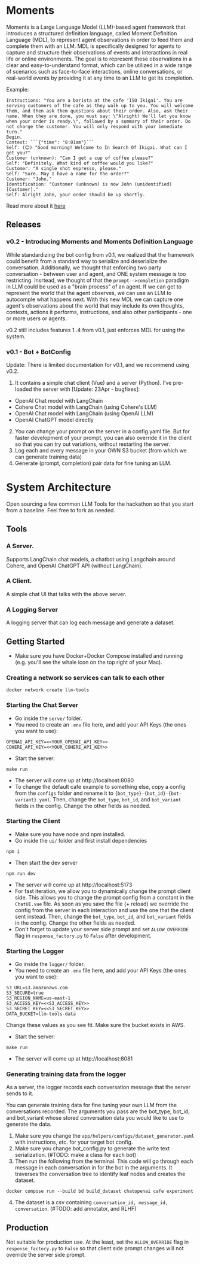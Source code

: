 # Moments
Moments is a Large Language Model (LLM)-based agent framework that introduces a structured definition language, called Moment Definition Language (MDL), to represent agent observations in order to feed them and complete them with an LLM. MDL is specifically designed for agents to capture and structure their observations of events and interactions in real life or online environments. The goal is to represent these observations in a clear and easy-to-understand format, which can be utilized in a wide range of scenarios such as face-to-face interactions, online conversations, or real-world events by providing it at any time to an LLM to get its completion.

Example:
```
Instructions: "You are a barista at the cafe 'ISO Ikigai'. You are serving customers of the cafe as they walk up to you. You will welcome them, and then ask them questions about their order. Also, ask their name. When they are done, you must say: \"Alright! We'll let you know when your order is ready.\", followed by a summary of their order. Do not charge the customer. You will only respond with your immediate turn."
Begin.
Context: ```{"time": "8:01am"}```
Self: (😊) "Good morning! Welcome to In Search Of Ikigai. What can I get you?"
Customer (unknown): "Can I get a cup of coffee please?"
Self: "Definitely. What kind of coffee would you like?"
Customer: "A single shot espresso, please."
Self: "Sure. May I have a name for the order?"
Customer: "John."
Identification: "Customer (unknown) is now John (unidentified) [Customer]."
Self: Alright John, your order should be up shortly.
```

Read more about it [here](./server/app/moments/README.md)

## Releases
### v0.2 - Introducing Moments and Moments Definition Language
While standardizing the bot config from v0.1, we realized that the framework could benefit from a standard way to serialize and deserialize the conversation. Additionally, we thought that enforcing two party conversation - between user and agent, and ONE system message is too restricting. 
Insrtead, we thought of that the `prompt-->completion` paradigm in LLM could be used as a "brain process" of an agent. If we can get to represent the world
that the agent observes, we can use an LLM to autocomple what happens next. With this new MDL we can capture one agent's observations about the world that may include its own thoughts, contexts, actions it performs, instructions, and also other participants - one or more users or agents. 

v0.2 still includes features 1..4 from v0.1, just enforces MDL for using the system. 

### v0.1 - Bot + BotConfig
Update: There is limited documentation for v0.1, and we recommend using v0.2. 
1. It contains a simple chat client (Vue) and a server (Python). I've pre-loaded the server with [Update: 23Apr - bugfixes]:
- OpenAI Chat model with LangChain
- Cohere Chat model with LangChain (using Cohere's LLM)
- OpenAI Chat model with LangChain (using OpenAI LLM)
- OpenAI ChatGPT model directly
2. You can change your prompt on the server in a config.yaml file. But for faster development of your prompt, you can also override it in the client so that you can try out variations, without restarting the server.
3. Log each and every message in your OWN S3 bucket (from which we can generate training data)
4. Generate (prompt, completion) pair data for fine tuning an LLM.


# System Architecture

Open sourcing a few common LLM Tools for the hackathon so that you start from a baseline. Feel free to fork as needed. 

## Tools
### A Server.
Supports LangChain chat models, a chatbot using Langchain around Cohere, and OpenAI ChatGPT API (without LangChain).
### A Client.
A simple chat UI that talks with the above server. 
### A Logging Server
A logging server that can log each message and generate a dataset.

## Getting Started
- Make sure you have Docker+Docker Compose installed and running (e.g. you'll see the whale icon on the top right of your Mac).

### Creating a network so services can talk to each other
```
docker network create llm-tools
```

### Starting the Chat Server
- Go inside the `serve/` folder.
- You need to create an `.env` file here, and add your API Keys (the ones you want to use):
```
OPENAI_API_KEY=<<YOUR_OPENAI_API_KEY>>
COHERE_API_KEY=<<YOUR_COHERE_API_KEY>>
```
- Start the server:
```
make run
```
- The server will come up at http://localhost:8080
- To change the default cafe example to something else, copy a config from the `configs` folder and rename it to `{bot_type}-{bot_id}-{bot-variant}.yaml`. Then, change the `bot_type`, `bot_id`, and `bot_variant` fields in the config. Change the other fields as needed.


### Starting the Client
- Make sure you have node and npm installed.
- Go inside the `ui/` folder and first install dependencies
```
npm i
```
- Then start the dev server
```
npm run dev
```
- The server will come up at http://localhost:5173
- For fast iteration, we allow you to dynamically change the prompt client side. This allows you to change the prompt config from a constant in the `ChatUI.vue` file. As soon as you save the file (+ reload) we override the config from the server in each interaction and use the one that the client sent instead. Then, change the `bot_type`, `bot_id`, and `bot_variant` fields in the config. Change the other fields as needed.
- Don't forget to update your server side prompt and set `ALLOW_OVERRIDE` flag in  `response_factory.py` to `False` after development. 

### Starting the Logger
- Go inside the `logger/` folder.
- You need to create an `.env` file here, and add your API Keys (the ones you want to use):
```
S3_URL=s3.amazonaws.com
S3_SECURE=true
S3_REGION_NAME=us-east-1
S3_ACCESS_KEY=<<S3_ACCESS_KEY>>
S3_SECRET_KEY=<<S3_SECRET_KEY>>
DATA_BUCKET=llm-tools-data
```
Change these values as you see fit. Make sure the bucket exists in AWS.

- Start the server:
```
make run
```
- The server will come up at http://localhost:8081

### Generating training data from the logger
As a server, the logger records each conversation message that the server sends to it. 

You can generate training data for fine tuning your own LLM from the conversations recorded. The arguments you pass are the bot_type, bot_id, and bot_variant whose stored conversation data you would like to use to generate the data.

1. Make sure you change the `app/helpers/configs/dataset_generator.yaml` with instructions, etc. for your target bot config.
2. Make sure you change bot_config.py to generate the write text serialization.  (#TODO: make a class for each bot)
3. Then run the following from the terminal. This code will go through each message in each conversation in for the bot in the arguments. It traverses the conversation tree to identify leaf nodes and creates the dataset.
```
docker compose run --build bd build_dataset chatopenai cafe experiment
```
4. The dataset is a csv containing `conversation_id, message_id, conversation`. (#TODO: add annotator, and RLHF)

## Production
Not suitable for production use. At the least, set the `ALLOW_OVERRIDE` flag in `response_factory.py` to `False` so that client side prompt changes will not override the server side prompt.
